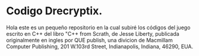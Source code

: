 # Codigo Drecryptix.
Hola este es un pequeño repositorio en la cual subiré los códigos del juego escrito en C++ del libro "C++ from Scrath, de Jesse Liberty, publicada originalmente en ingles por QUE publish, una divicion de Macmillam Computer Publishing, 201 W.103rd Street, Indianapolis, Indiana, 46290, EUA.
